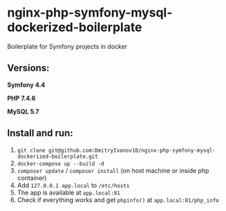 # nginx-php-symfony-mysql-dockerized-boilerplate
Boilerplate for Symfony projects in docker

## Versions:
**Symfony 4.4**

**PHP 7.4.6**

**MySQL 5.7**

## Install and run:
1. ```git clone git@github.com:DmitryIvanov10/nginx-php-symfony-mysql-dockerized-boilerplate.git```
2. ```docker-compose up --build -d```
3. ```composer update``` / ```composer install``` (on host machine or inside php container)
4. Add ```127.0.0.1 app.local``` to `/etc/hosts`
5. The app is available at `app.local:81`
6. Check if everything works and get `phpinfo()` at `app.local:81/php_info`
